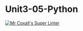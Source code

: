 # Unit3-05-Python
[![Mr Coxall's Super Linter](https://github.com/ICS3U-Programming-JosephK/Unit3-05-Python/workflows/Mr%20Coxall's%20Super%20Linter/badge.svg)](https://github.com/ICS3U-Programming-JosephK/Unit3-05-Python/actions/)
